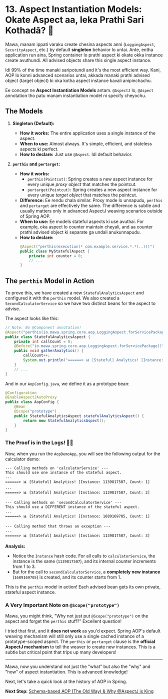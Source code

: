 # 13. Aspect Instantiation Models: Okate Aspect aa, leka Prathi Sari Kothadā? 🤔

Mawa, manam ippati varaku create chesina aspects anni (`LoggingAspect`, `SecurityAspect`, etc.) by default **singleton** behavior lo untai. Ante, entha application run aina, Spring container lo prathi aspect ki okate okka instance create avuthundi. All advised objects share this single aspect instance.

Idi 99% of the time manaki saripotundi and it's the most efficient way. Kani, AOP lo konni advanced scenarios untai, akkada manaki prathi advised object (target object) ki oka kotha aspect instance kavali anipinchachu.

Ee concept ne **Aspect Instantiation Models** antam. `@AspectJ` lo, `@Aspect` annotation tho patu manam instantiation model ni specify cheyochu.

## The Models

1.  **Singleton (Default):**
    *   **How it works:** The entire application uses a single instance of the aspect.
    *   **When to use:** Almost always. It's simple, efficient, and stateless aspects ki perfect.
    *   **How to declare:** Just use `@Aspect`. Idi default behavior.

2.  **`perthis` and `pertarget`:**
    *   **How it works:**
        *   `perthis(Pointcut)`: Spring creates a new aspect instance for every unique *proxy object* that matches the pointcut.
        *   `pertarget(Pointcut)`: Spring creates a new aspect instance for every unique *target object* that matches the pointcut.
    *   **Difference:** Ee rendu chala similar. Proxy mode lo unnapudu, `perthis` and `pertarget` are effectively the same. The difference is subtle and usually matters only in advanced AspectJ weaving scenarios outside of Spring AOP.
    *   **When to use:** Ee models stateful aspects ki use avuthai. For example, oka aspect lo counter maintain cheyali, and aa counter prathi advised object ki separate ga undali anukunnapudu.
    *   **How to declare:**
        ```java
        @Aspect("perthis(execution(* com.example.service.*.*(..)))")
        public class MyStatefulAspect {
            private int counter = 0;
            // ...
        }
        ```

## The `perthis` Model in Action

To prove this, we have created a new `StatefulAnalyticsAspect` and configured it with the `perthis` model. We also created a `SecondCalculatorService` so we have two distinct beans for the aspect to advise.

The aspect looks like this:
```java
// Note: No @Component annotation!
@Aspect("perthis(io.mawa.spring.core.aop.LoggingAspect.forServicePackage())")
public class StatefulAnalyticsAspect {
    private int callCount = 0;
    @Before("io.mawa.spring.core.aop.LoggingAspect.forServicePackage()")
    public void gatherAnalytics() {
        callCount++;
        System.out.println("======> 📊 [Stateful] Analytics! [Instance: " + this.hashCode() + ", Count: " + callCount + "]");
    }
    // ...
}
```
And in our `AopConfig.java`, we define it as a prototype bean:
```java
@Configuration
@EnableAspectJAutoProxy
public class AopConfig {
    @Bean
    @Scope("prototype")
    public StatefulAnalyticsAspect statefulAnalyticsAspect() {
        return new StatefulAnalyticsAspect();
    }
}
```

### The Proof is in the Logs! 🕵️‍♂️

Now, when you run the `AopDemoApp`, you will see the following output for the calculator demo:

```text
--- Calling methods on 'calculatorService' ---
This should use one instance of the stateful aspect.
...
======> 📊 [Stateful] Analytics! [Instance: 1139817507, Count: 1]
...
======> 📊 [Stateful] Analytics! [Instance: 1139817507, Count: 2]

--- Calling methods on 'secondCalculatorService' ---
This should use a DIFFERENT instance of the stateful aspect.
...
======> 📊 [Stateful] Analytics! [Instance: 1689169705, Count: 1]

--- Calling method that throws an exception ---
...
======> 📊 [Stateful] Analytics! [Instance: 1139817507, Count: 3]
```

**Analysis:**
*   Notice the `Instance` hash code. For all calls to `calculatorService`, the instance is the same (`1139817507`), and its internal counter increments from 1 to 3.
*   But for the call to `secondCalculatorService`, a **completely new instance** (`1689169705`) is created, and its counter starts from 1.

This is the `perthis` model in action! Each advised bean gets its own private, stateful aspect instance.

### A Very Important Note on `@Scope("prototype")`

Mawa, you might think, "Why not just put `@Scope("prototype")` on the aspect and forget the `perthis` stuff?" Excellent question!

I tried that first, and it **does not work** as you'd expect. Spring AOP's default weaving mechanism will still only use a single cached instance of a prototype-scoped aspect. The `perthis` or `pertarget` clause is the **official AspectJ mechanism** to tell the weaver to create new instances. This is a subtle but critical point that trips up many developers!

---

Mawa, now you understand not just the "what" but also the "why" and "how" of aspect instantiation. This is advanced knowledge!

Next, let's take a quick look at the history of AOP in Spring.

**Next Step:** [Schema-based AOP (The Old Way) & Why @AspectJ is King](./14-Schema-vs-AspectJ-and-Mixing-Types.md)
